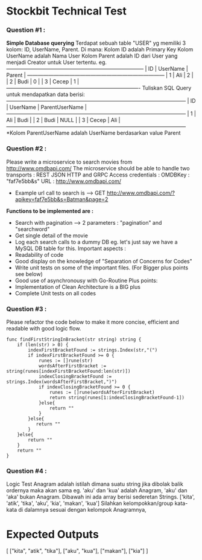 # Stockbit Technical Test
### Question #1 :
**Simple Database querying**
Terdapat sebuah table "USER" yg memiliki 3 kolom: ID, UserName, Parent. Di mana:
Kolom ID adalah Primary Key
Kolom UserName adalah Nama User
Kolom Parent adalah ID dari User yang menjadi Creator untuk User tertentu.
eg.
——————————————————————————
| ID | UserName | Parent |
——————————————————————————
| 1  | Ali      |   2    |
| 2  | Budi     |   0    |
| 3  | Cecep    |   1    |
—————————————————————————-
Tuliskan SQL Query untuk mendapatkan data berisi:
——————————————————————————————————
| ID | UserName | ParentUserName |
——————————————————————————————————
| 1  | Ali      |     Budi       |
| 2  | Budi     |     NULL       |
| 3  | Cecep    |     Ali        |
——————————————————————————————————
*Kolom ParentUserName adalah UserName berdasarkan value Parent

### Question #2 :
Please write a microservice to search movies from http://www.omdbapi.com/
The microservice should be able to handle two transports : REST JSON HTTP and GRPC
Access credentials :
OMDBKey : "faf7e5bb&s"
URL : http://www.omdbapi.com/
  * Example url call to search is --> GET http://www.omdbapi.com/?apikey=faf7e5bb&s=Batman&page=2
  
**Functions to be implemented are :**
- Search with pagination --> 2 parameters : "pagination" and "searchword"
- Get single detail of the movie
- Log each search calls to a dummy DB eg. let's just say we have a MySQL DB table for this.
Important aspects :
- Readability of code
- Good display on the knowledge of "Separation of Concerns for Codes"
- Write unit tests on some of the important files. (For Bigger plus points see below)
- Good use of asynchronousy with Go-Routine
Plus points:
- Implementation of Clean Architecture is a BIG plus
- Complete Unit tests on all codes

### Question #3 :

Please refactor the code below to make it more concise, efficient and readable with good logic flow. 
```
func findFirstStringInBracket(str string) string {
	if (len(str) > 0) {
		indexFirstBracketFound := strings.Index(str,"(")
		if indexFirstBracketFound >= 0 {
			runes := []rune(str)
			wordsAfterFirstBracket := string(runes[indexFirstBracketFound:len(str)])
			indexClosingBracketFound := strings.Index(wordsAfterFirstBracket,")")
			if indexClosingBracketFound >= 0 {
				runes := []rune(wordsAfterFirstBracket)
				return string(runes[1:indexClosingBracketFound-1])
			}else{
				return ""
			}
		}else{
           return ""
        }
	}else{
		return ""
	}
	return ""
}
```

### Question #4 :
Logic Test
Anagram adalah istilah dimana suatu string jika dibolak balik ordernya maka akan sama eg. 'aku' dan 'kua' adalah Anagram, 'aku' dan 'aka' bukan Anagram.
Dibawah ini ada array berisi sederetan Strings.
['kita', 'atik', 'tika', 'aku', 'kia', 'makan', 'kua']
Silahkan kelompokkan/group kata-kata di dalamnya sesuai dengan kelompok Anagramnya,
# Expected Outputs
[
   ["kita", "atik", "tika"],
   ["aku", "kua"],
   ["makan"],
   ["kia"]
]